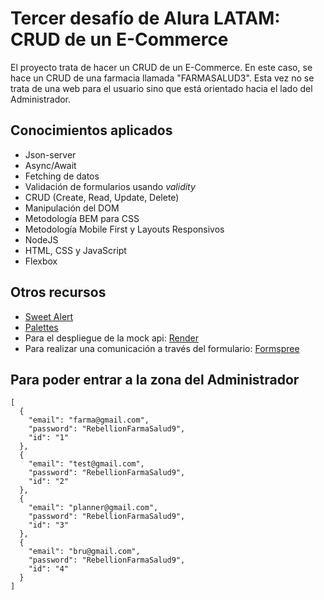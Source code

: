 # Tercer desafío de Alura LATAM: CRUD de un E-Commerce

El proyecto trata de hacer un CRUD de un E-Commerce. En este caso, se hace un CRUD de una farmacia llamada "FARMASALUD3".
Esta vez no se trata de una web para el usuario sino que está orientado hacia el lado del Administrador.

## Conocimientos aplicados

- Json-server
- Async/Await
- Fetching de datos
- Validación de formularios usando _validity_
- CRUD (Create, Read, Update, Delete)
- Manipulación del DOM
- Metodología BEM para CSS
- Metodología Mobile First y Layouts Responsivos
- NodeJS
- HTML, CSS y JavaScript
- Flexbox

## Otros recursos
- [Sweet Alert](https://sweetalert.js.org/)
- [Palettes](https://palettes.shecodes.io/palettes)
- Para el despliegue de la mock api: [Render](https://render.com/)
- Para realizar una comunicación a través del formulario: [Formspree](https://formspree.io/)

## Para poder entrar a la zona del Administrador

```
[
  {
    "email": "farma@gmail.com",
    "password": "RebellionFarmaSalud9",
    "id": "1"
  },
  {
    "email": "test@gmail.com",
    "password": "RebellionFarmaSalud9",
    "id": "2"
  },
  {
    "email": "planner@gmail.com",
    "password": "RebellionFarmaSalud9",
    "id": "3"
  },
  {
    "email": "bru@gmail.com",
    "password": "RebellionFarmaSalud9",
    "id": "4"
  }
]
```